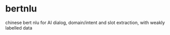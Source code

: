# bertnlu
chinese bert nlu for AI dialog, domain/intent and slot extraction, with weakly labelled data
